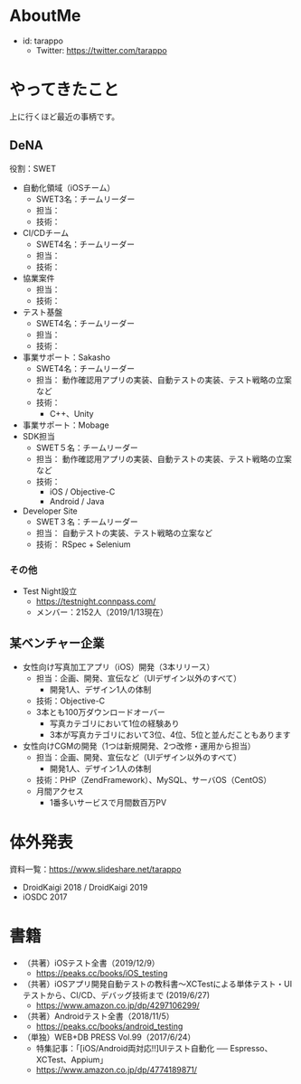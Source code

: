 # AboutMe
 - id: tarappo
   - Twitter: https://twitter.com/tarappo

# やってきたこと
上に行くほど最近の事柄です。

## DeNA
役割：SWET

- 自動化領域（iOSチーム）
   - SWET3名：チームリーダー
   - 担当： 
   - 技術：
- CI/CDチーム
   - SWET4名：チームリーダー
   - 担当： 
   - 技術：
- 協業案件
   - 担当： 
   - 技術：
- テスト基盤
   - SWET4名：チームリーダー
   - 担当： 
   - 技術：
- 事業サポート：Sakasho
   - SWET4名：チームリーダー
   - 担当： 動作確認用アプリの実装、自動テストの実装、テスト戦略の立案など
   - 技術：
      - C++、Unity
- 事業サポート：Mobage
 - SDK担当
   - SWET５名：チームリーダー
   - 担当： 動作確認用アプリの実装、自動テストの実装、テスト戦略の立案など
   - 技術：
      - iOS / Objective-C
      - Android / Java
 - Developer Site
   - SWET３名：チームリーダー
   - 担当： 自動テストの実装、テスト戦略の立案など
   - 技術： RSpec + Selenium

### その他
- Test Night設立
   - https://testnight.connpass.com/
   - メンバー：2152人（2019/1/13現在）

## 某ベンチャー企業
- 女性向け写真加工アプリ（iOS）開発（3本リリース）
  - 担当：企画、開発、宣伝など（UIデザイン以外のすべて）
    - 開発1人、デザイン1人の体制
  - 技術：Objective-C
  - 3本とも100万ダウンロードオーバー
    - 写真カテゴリにおいて1位の経験あり
    - 3本が写真カテゴリにおいて3位、4位、5位と並んだこともあります
- 女性向けCGMの開発（1つは新規開発、2つ改修・運用から担当）
  - 担当：企画、開発、宣伝など（UIデザイン以外のすべて）
    - 開発1人、デザイン1人の体制
  - 技術：PHP（ZendFramework）、MySQL、サーバOS（CentOS）
  - 月間アクセス
    - 1番多いサービスで月間数百万PV

# 体外発表
資料一覧：https://www.slideshare.net/tarappo

- DroidKaigi 2018 / DroidKaigi 2019
- iOSDC 2017

# 書籍
- （共著）iOSテスト全書（2019/12/9）
    - https://peaks.cc/books/iOS_testing
- （共著）iOSアプリ開発自動テストの教科書〜XCTestによる単体テスト・UIテストから、CI/CD、デバッグ技術まで (2019/6/27)
    - https://www.amazon.co.jp/dp/4297106299/
- （共著）Androidテスト全書（2018/11/5）
    - https://peaks.cc/books/android_testing
- （単独）WEB+DB PRESS Vol.99（2017/6/24）
    - 特集記事：「[iOS/Android両対応!!]UIテスト自動化 ── Espresso、XCTest、Appium」
    - https://www.amazon.co.jp/dp/4774189871/

